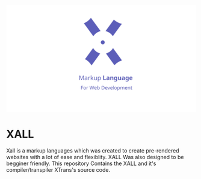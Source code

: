 <img src="img/Banner.png">

# XALL
Xall is a markup languages which was created to create pre-rendered websites with a lot of ease and flexiblity. XALL Was also designed to be begginer friendly. This repository Contains the XALL and it's compiler/transpiler XTrans's source code.
